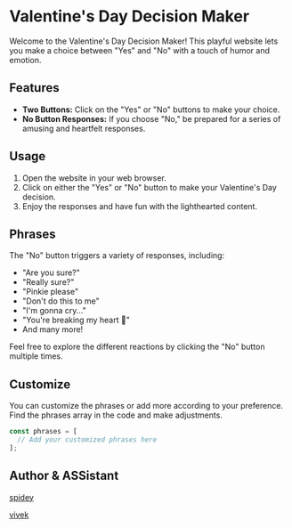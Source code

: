 # Valentine's Day Decision Maker

Welcome to the Valentine's Day Decision Maker! This playful website lets you make a choice between "Yes" and "No" with a touch of humor and emotion.

## Features

- **Two Buttons:** Click on the "Yes" or "No" buttons to make your choice.
- **No Button Responses:** If you choose "No," be prepared for a series of amusing and heartfelt responses.

## Usage

1. Open the website in your web browser.
2. Click on either the "Yes" or "No" button to make your Valentine's Day decision.
3. Enjoy the responses and have fun with the lighthearted content.

## Phrases

The "No" button triggers a variety of responses, including:
- "Are you sure?"
- "Really sure?"
- "Pinkie please"
- "Don't do this to me"
- "I'm gonna cry..."
- "You're breaking my heart 🥹"
- And many more!

Feel free to explore the different reactions by clicking the "No" button multiple times.

## Customize

You can customize the phrases or add more according to your preference. Find the phrases array in the code and make adjustments.

```javascript
const phrases = [
  // Add your customized phrases here
];
```

## Author & ASSistant

[spidey](https://github.com/mcspidey95)

[vivek](https://github.com/ifsvivek)